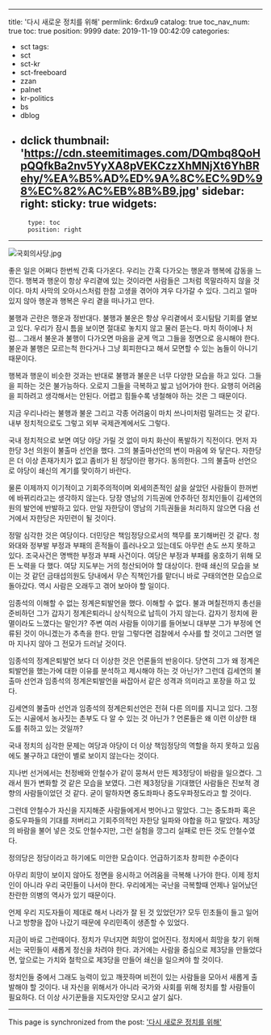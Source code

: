 
---
title: '다시 새로운 정치를 위해'
permlink: 6rdxu9
catalog: true
toc_nav_num: true
toc: true
position: 9999
date: 2019-11-19 00:42:09
categories:
- sct
tags:
- sct
- sct-kr
- sct-freeboard
- zzan
- palnet
- kr-politics
- bs
- dblog
- dclick
thumbnail: 'https://cdn.steemitimages.com/DQmbq8QoHpQQfkBa2nv5YyXA8pVEKCzzXhMNjXt6YhBRehy/%EA%B5%AD%ED%9A%8C%EC%9D%98%EC%82%AC%EB%8B%B9.jpg'
sidebar:
    right:
        sticky: true
widgets:
    -
        type: toc
        position: right
---


![국회의사당.jpg](https://cdn.steemitimages.com/DQmbq8QoHpQQfkBa2nv5YyXA8pVEKCzzXhMNjXt6YhBRehy/%EA%B5%AD%ED%9A%8C%EC%9D%98%EC%82%AC%EB%8B%B9.jpg)


좋은 일은 어쩌다 한번씩 간혹 다가온다. 우리는 간혹 다가오는 행운과 행복에 감동을 느낀다. 행복과 행운이 항상 우리곁에 있는 것이라면 사람들은 그처럼 목말라하지 않을 것이다. 마치 사막의 오아시스처럼 한참 고생을 겪어야 겨우 다가갈 수 있다. 그리고 얼마있지 않아 행운과 행복은 우리 곁을 떠나가고 만다.

불행과 곤란은 행운과 정반대다. 불행과 불운은 항상 우리곁에서 호시탐탐 기회를 옅보고 있다. 우리가 잠시 틈을 보이면 절대로 놓치지 않고 물러 뜯는다. 마치 하이에나 처럼… 그래서 불운과 불행이 다가오면 마음을 굳게 먹고 그들을 정면으로 응시해야 한다. 불운과 불행은 모르는척 한다거나 그냥 회피한다고 해서 모면할 수 있는 놈들이 아니기 때문이다.

행복과 행운이 비슷한 것과는 반대로 불행과 불운은 너무 다양한 모습을 하고 있다. 그들을 피하는 것은 불가능하다. 오로지 그들을 극복하고 밟고 넘어가야 한다. 요행히 어려움을 피하려고 생각해서는 안된다. 어렵고 힘들수록 냉철해야 하는 것은 그 때문이다.

지금 우리나라는 불행과 불운 그리고 각종 어려움이 마치 쓰나미처럼 밀려드는 것 같다. 내부 정치적으로도 그렇고 외부 국제관계에서도 그렇다.

국내 정치적으로 보면 여당 야당 가릴 것 없이 마치 화산이 폭발하기 직전이다. 먼저 자한당 3선 의원이 불출마 선언을 했다. 그의 불출마선언의 변이 마음에 와 닿은다. 자한당은 더 이상 존재가치가 없고 좀비가 된 정당이란 평가다. 동의한다. 그의 불출마 선언으로 야당이 쇄신의 계기를 맞이하기 바란다. 

물론 이제까지 이기적이고 기회주의적이며 외세의존적인 삶을 살았던 사람들이 한꺼번에 바뀌리라고는 생각하지 않는다. 당장 영남의 기득권에 안주하던 정치인들이 김세연의원의 발언에 반발하고 있다. 만일 자한당이 영남의 기득권들을 처리하지 않으면 다음 선거에서 자한당은 자민련이 될 것이다.

정말 심각한 것은 여당이다. 더민당은 책임정당으로서의 책무를 포기해버린 것 같다. 청와대와 정부발 부정과 부패의 흔적들이 흘러나오고 있는데도 아무런 손도 쓰지 못하고 있다. 조국사건은 명백한 부정과 부패 사건이다. 여당은 부정과 부패를 옹호하기 위해 모든 노력을 다 했다. 여당 지도부는 거의 청산되어야 할 대상이다. 한때 쇄신의 모습을 보이는 것 같던 금태섭의원도 당내에서 무슨 직책인가를 맡더니 바로 구태의연한 모습으로 돌아갔다. 역시 사람은 오래두고 겪어 보아야 할 일이다.

임종석의 이해할 수 없는 정계은퇴발언을 했다. 이해할 수 없다. 불과 며칠전까지 총선을 준비하던 그가 갑자기 정계은퇴라니 상식적으로 납득이 가지 않는다. 갑자기 정치에 환멸이라도 느꼈다는 말인가? 주변 여러 사람들 이야기를 들어보니 대부분 그가 부정에 연류된 것이 아니겠는가 추측을 한다. 만일 그렇다면 검찰에서 수사를 할 것이고 그러면 얼마 지나지 않아 그 전모가 드러날 것이다.

임종석의 정계은퇴발언 보다 더 이상한 것은 언론들의 반응이다. 당연히 그가 왜 정계은퇴발언을 했는가에 대한 이유를 분석하고 제시해야 하는 것 아닌가? 그런데 김세연의 불출마 선언과 임종석의 정계은퇴발언을 싸잡아서 같은 성격과 의미라고 포장을 하고 있다.

김세연의 불출마 선언과 임종석의 정계은퇴선언은 전혀 다른 의미를 지니고 있다. 그정도는 시골에서 농사짓는 촌부도 다 알 수 있는 것 아닌가 ? 언론들은 왜 이런 이상한 태도를 취하고 있는 것일까?

국내 정치의 심각한 문제는 여당과 야당이 더 이상 책임정당의 역할을 하지 못하고 있음에도 불구하고 대안이 별로 보이지 않는다는 것이다.

지나번 선거에서는 천정배와 안철수가 같이 뭉쳐서 만든 제3정당이 바람을 일으켰다. 그래서 뭔가 변화할 것 같은 모습을 보였다. 그런 제3정당을 기대했던 사람들은 진보적 경향의 사람들이었던 것 같다. 굳이 말하자면 중도좌파나 중도우파정도라고 할 것이다.

그런데 안철수가 자신을 지지해준 사람들에게서 벗어나고 말았다. 그는 중도좌파 혹은 중도우파들의 기대를 저버리고 기회주의적인 자한당 일파와 야합을 하고 말았다. 제3당의 바람을 불어 넣은 것도 안철수지만, 그런 실험을 깡그리 실패로 만든 것도 안철수였다.

정의당은 정당이라고 하기에도 미안한 모습이다. 언급하기조차 창피한 수준이다

아무리 희망이 보이지 않아도 정면을 응시하고 어려움을 극복해 나가야 한다. 이제 정치인이 아니라 우리 국민들이 나서야 한다. 우리에게는 국난을 극복할때 언제나 일어났던 찬란한 의병의 역사가 있기 때문이다.

언제 우리 지도자들이 제대로 해서 나라가 잘 된 것 있었던가? 모두 민초들이 들고 일어나고 방향을 잡아 나갔기 때문에 우리민족이 생존할 수 있었다.

지금이 바로 그런때이다. 정치가 무너지면 희망이 없어진다. 정치에서 희망을 찾기 위해서는 국민들이 새롭게 정신을 차려야 한다. 과거에는 사람을 중심으로 제3당을 만들었다면, 앞으로는 가치와 철학으로 제3당을 만들어 쇄신을 일으켜야 할 것이다.

정치인들 중에서 그래도 능력이 있고 깨끗하며 비전이 있는 사람들을 모아서 새롭게 출발해야 할 것이다. 내 자신을 위해서가 아니라 국가와 사회를 위해 정치를 할 사람들이 필요하다. 더 이상 사기꾼들을 지도자인양 모시고 살기 싫다.

- - -

This page is synchronized from the post: ['다시 새로운 정치를 위해'](https://steemit.com/@oldstone/6rdxu9)
